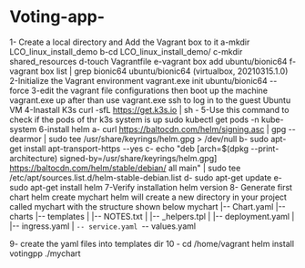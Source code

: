 # Voting-app-
1- Create a local directory and Add the Vagrant box to it
a-mkdir LCO_linux_install_demo
b-cd LCO_linux_install_demo/
c-mkdir shared_resources
d-touch Vagrantfile
e-vagrant box add ubuntu/bionic64
f-vagrant box list | grep bionic64
ubuntu/bionic64     (virtualbox, 20210315.1.0)
2-Initialize the Vagrant environment 
vagrant.exe init ubuntu/bionic64 --force 
3-edit the vagrant file configurations then boot up the machine
vagrant.exe up
after than use vagrant.exe ssh to log in to the guest Ubuntu VM
4-Inastall K3s 
curl -sfL https://get.k3s.io | sh -
5-Use this command to check if the pods of thr k3s system is up
sudo kubectl get pods -n kube-system
6-install helm 
a- curl https://baltocdn.com/helm/signing.asc | gpg --dearmor | sudo tee /usr/share/keyrings/helm.gpg > /dev/null
b- sudo apt-get install apt-transport-https --yes
c- echo "deb [arch=$(dpkg --print-architecture) signed-by=/usr/share/keyrings/helm.gpg] https://baltocdn.com/helm/stable/debian/ all main" | sudo tee /etc/apt/sources.list.d/helm-stable-debian.list
d- sudo apt-get update
e- sudo apt-get install helm
7-Verify installation 
helm version
8- Generate first chart
helm create mychart
helm will create a new directory in your project called mychart with the structure shown below
mychart
|-- Chart.yaml
|-- charts
|-- templates
|   |-- NOTES.txt
|   |-- _helpers.tpl
|   |-- deployment.yaml
|   |-- ingress.yaml
|   `-- service.yaml
`-- values.yaml


9- create the yaml files into templates dir 
10 - cd /home/vagrant
helm install votingpp ./mychart
